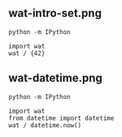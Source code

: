 ## wat-intro-set.png
```
python -m IPython
```
```
import wat
wat / {42}
```


## wat-datetime.png
```
python -m IPython
```
```
import wat
from datetime import datetime
wat / datetime.now()
```
